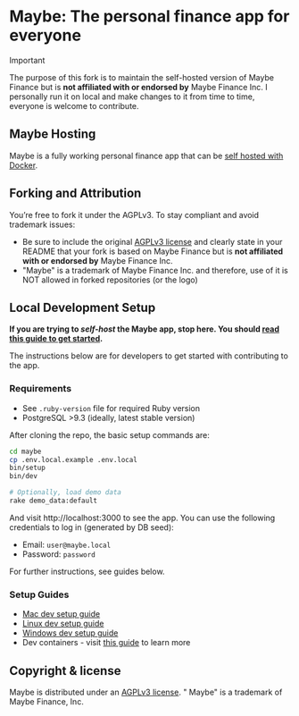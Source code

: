 # Maybe: The personal finance app for everyone

> [!IMPORTANT]
> The purpose of this fork is to maintain the self-hosted version of Maybe Finance but is **not affiliated with or endorsed by** Maybe Finance Inc. I personally run it on local and make changes to it from time to time, everyone is welcome to contribute.

## Maybe Hosting

Maybe is a fully working personal finance app that can be [self hosted with Docker](docs/hosting/docker.md).

## Forking and Attribution

You’re free to fork it under the AGPLv3. To stay compliant and avoid trademark issues:

- Be sure to include the original [AGPLv3 license](https://github.com/maybe-finance/maybe/blob/main/LICENSE) and clearly state in your README that your fork is based on Maybe Finance but is **not affiliated with or endorsed by** Maybe Finance Inc.
- "Maybe" is a trademark of Maybe Finance Inc. and therefore, use of it is NOT allowed in forked repositories (or the logo)

## Local Development Setup

**If you are trying to _self-host_ the Maybe app, stop here. You
should [read this guide to get started](docs/hosting/docker.md).**

The instructions below are for developers to get started with contributing to the app.

### Requirements

- See `.ruby-version` file for required Ruby version
- PostgreSQL >9.3 (ideally, latest stable version)

After cloning the repo, the basic setup commands are:

```sh
cd maybe
cp .env.local.example .env.local
bin/setup
bin/dev

# Optionally, load demo data
rake demo_data:default
```

And visit http://localhost:3000 to see the app. You can use the following
credentials to log in (generated by DB seed):

- Email: `user@maybe.local`
- Password: `password`

For further instructions, see guides below.

### Setup Guides

- [Mac dev setup guide](https://github.com/maybe-finance/maybe/wiki/Mac-Dev-Setup-Guide)
- [Linux dev setup guide](https://github.com/maybe-finance/maybe/wiki/Linux-Dev-Setup-Guide)
- [Windows dev setup guide](https://github.com/maybe-finance/maybe/wiki/Windows-Dev-Setup-Guide)
- Dev containers - visit [this guide](https://code.visualstudio.com/docs/devcontainers/containers) to learn more

## Copyright & license

Maybe is distributed under
an [AGPLv3 license](https://github.com/maybe-finance/maybe/blob/main/LICENSE). "
Maybe" is a trademark of Maybe Finance, Inc.

